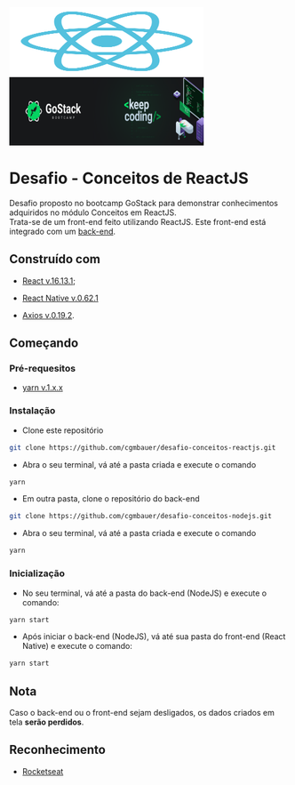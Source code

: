   <p >
    <img src='https://github.com/cgmbauer/assets/blob/master/logo/react-seeklogo.com.svg' alt='GoStack logo' float="left" width="350px" height="123px" />
    <img src='https://github.com/cgmbauer/assets/blob/master/logo/rocketseat.png' alt='GoStack logo' float="right" width="350px" height="123px" />
  </p>

# Desafio - Conceitos de ReactJS

Desafio proposto no bootcamp GoStack para demonstrar conhecimentos adquiridos no módulo Conceitos em ReactJS.  
Trata-se de um front-end feito utilizando ReactJS. Este front-end está integrado com um [back-end](https://github.com/cgmbauer/desafio-conceitos-nodejs).  


## Construído com

- [React v.16.13.1](https://reactjs.org/);

- [React Native v.0.62.1](hhttps://reactnative.dev/)

- [Axios v.0.19.2](https://github.com/axios/axios).

## Começando

### Pré-requesitos

- [yarn v.1.x.x](https://classic.yarnpkg.com/en/docs/install)

### Instalação

- Clone este repositório
```sh
git clone https://github.com/cgmbauer/desafio-conceitos-reactjs.git
```
- Abra o seu terminal, vá até a pasta criada e execute o comando
```sh
yarn
```
- Em outra pasta, clone o repositório do back-end
```sh
git clone https://github.com/cgmbauer/desafio-conceitos-nodejs.git
```
- Abra o seu terminal, vá até a pasta criada e execute o comando
```sh
yarn
```
### Inicialização

- No seu terminal, vá até a pasta do back-end (NodeJS) e execute o comando:
```sh
yarn start
```
- Após iniciar o back-end (NodeJS), vá até sua pasta do front-end (React Native) e execute o comando:
```sh
yarn start
```

## Nota

Caso o back-end ou o front-end sejam desligados, os dados criados em tela **serão perdidos**.


## Reconhecimento

- [Rocketseat](https://rocketseat.com.br/)



